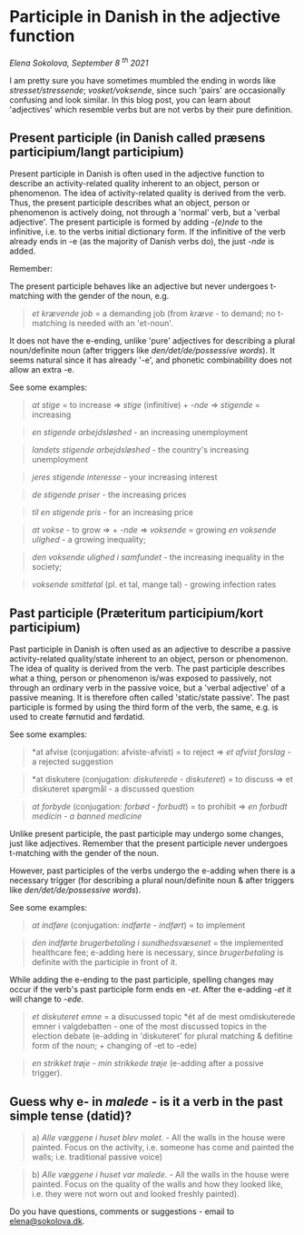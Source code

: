 # Participle in Danish in the adjective function

*Elena Sokolova, September 8 <sup>th</sup> 2021*

I am pretty sure you have sometimes mumbled the ending in words like *stresset/stressende*; *vosket/voksende*, since such 'pairs' are occasionally confusing and look similar. In this blog post, you can learn about 'adjectives' which resemble verbs but are not verbs by their pure definition. 
 
## Present participle (in Danish called præsens participium/langt participium)
 
Present participle in Danish is often used in the adjective function to describe an activity-related quality inherent to an object, person or phenomenon. The idea of activity-related quality is derived from the verb. Thus, the present participle describes what an object, person or phenomenon is actively doing, not through a 'normal' verb, but a 'verbal adjective'. The present participle is formed by adding *-(e)nde* to the infinitive, i.e. to the verbs initial dictionary form. If the infinitive of the verb already ends in -e (as the majority of Danish verbs do), the just *-nde* is added.
 
Remember:
 
The present participle behaves like an adjective but never undergoes t-matching with the gender of the noun, e.g. 

> *et krævende job* = a demanding job (from *kræve* - to demand; no t-matching is needed with an 'et-noun'. 
 
It does not have the e-ending, unlike 'pure' adjectives for describing a plural noun/definite noun (after triggers like *den/det/de/possessive words*). It seems natural since it has already '-e', and phonetic combinability does not allow an extra -e.
 
See some examples:
 
> *at stige* = to increase => *stige* (infinitive) + *-nde* => *stigende* = increasing 
 
> *en stigende arbejdsløshed* - an increasing unemployment
 
> *landets stigende arbejdsløshed* - the country's increasing unemployment
 
> *jeres stigende interesse* - your increasing interest
 
> *de stigende priser* - the increasing prices
 
> *til en stigende pris* - for an increasing price <br>
 
> *at vokse* - to grow => + *-nde* => *voksende* = growing
> *en voksende ulighed* - a growing inequality; 
 
> *den voksende ulighed i samfundet* - the increasing inequality in the society;
 
> *voksende smittetal* (pl. et tal, mange tal) - growing infection rates
 
 
 
## Past participle (Præteritum participium/kort participium)
 
Past participle in Danish is often used as an adjective to describe a passive activity-related quality/state inherent to an object, person or phenomenon. The idea of quality is derived from the verb. The past participle describes what a thing, person or phenomenon is/was exposed to passively, not through an ordinary verb in the passive voice, but a 'verbal adjective' of a passive meaning. It is therefore often called 'static/state passive'. The past participle is formed by using the third form of the verb, the same, e.g. is used to create førnutid and førdatid. 
 
See some examples:
 
> *at afvise (conjugation: afviste-afvist) = to reject => *et afvist forslag* - a rejected suggestion <br>
 
> *at diskutere (conjugation: *diskuterede* - *diskuteret*) = to discuss => et diskuteret spørgmål - a discussed question <br>
 
> *at forbyde* (conjugation: *forbød* - *forbudt*) = to prohibit => *en forbudt medicin* - *a banned medicine* <br>

 
Unlike present participle, the past participle may undergo some changes, just like adjectives. 
Remember that the present participle never undergoes t-matching with the gender of the noun. 
 
However, past participles of the verbs undergo the e-adding when there is a necessary trigger (for describing a plural noun/definite noun & after triggers like *den/det/de/possessive words*). 
 
See some examples:
 
> *at indføre* (conjugation: *indførte* - *indført*) = to implement 

> *den indførte brugerbetaling i sundhedsvæsenet* = the implemented healthcare fee; 
e-adding here is necessary, since *brugerbetaling* is definite with the participle in front of it. 
 
While adding the e-ending to the past participle, spelling changes may occur if the verb's past participle form ends en *-et*. 
After the e-adding *-et* it will change to *-ede*.

> *et diskuteret emne* = a disucussed topic
> *ét af de mest omdiskuterede emner i valgdebatten - one of the most discussed topics in the election debate (e-adding in 'diskuteret' for plural matching & defitine form of the noun; + changing of -et to -ede) <br>

> *en strikket trøje* - *min strikkede trøje* (e-adding after a possive trigger). 
 
 
## Guess why e- in *malede* - is it a verb in the past simple tense (datid)?
 
> a) *Alle væggene i huset blev malet*. - All the walls in the house were painted. 
Focus on the activity, i.e. someone has come and painted the walls; i.e. traditional passive voice)
 
> b) *Alle væggene i huset var malede*. - All the walls in the house were painted. 
Focus on the quality of the walls and how they looked like, i.e. they were not worn out and looked freshly painted). 
 
Do you have questions, comments or suggestions - email to [elena@sokolova.dk](mailto:elena@sokolova.dk). 

<script async data-uid="135a810818" src="https://fantastic-artisan-8379.ck.page/135a810818/index.js"></script>

